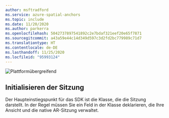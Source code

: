 ```yaml
---
author: msftradford
ms.service: azure-spatial-anchors
ms.topic: include
ms.date: 11/20/2020
ms.author: parkerra
ms.openlocfilehash: 5042737897541892c2e7bdaf321eef20e65f7871
ms.sourcegitcommit: a43a59e44c14d349d597c3d2fd2bc779989c71d7
ms.translationtype: HT
ms.contentlocale: de-DE
ms.lasthandoff: 11/25/2020
ms.locfileid: "95993124"
---
```

![Plattformübergreifend](./media/spatial-anchors-azure-concepts/place-anchor.gif)

## <a name="initialize-the-session"></a>Initialisieren der Sitzung

Der Haupteinstiegspunkt für das SDK ist die Klasse, die die Sitzung darstellt. In der Regel müssen Sie ein Feld in der Klasse deklarieren, die Ihre Ansicht und die native AR-Sitzung verwaltet.
